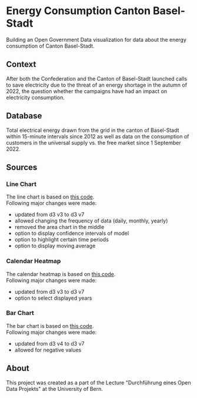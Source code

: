 # Energy Consumption Canton Basel-Stadt

Building an Open Government Data visualization for data about the energy
consumption of Canton Basel-Stadt.

## Context
After both the Confederation and the Canton of Basel-Stadt launched calls to
save electricity due to the threat of an energy shortage in the autumn of 2022,
the question whether the campaigns have had an impact on electricity consumption.

## Database
Total electrical energy drawn from the grid in the canton of Basel-Stadt within
15-minute intervals since 2012 as well as data on the consumption of customers
in the universal supply vs. the free market since 1 September 2022.

## Sources

### Line Chart

The line chart is based on [this code](https://github.com/arnauddri/d3-stock).  
Following major changes were made:  
- updated from d3 v3 to d3 v7
- allowed changing the frequency of data (daily, monthly, yearly)
- removed the area chart in the middle
- option to display confidence intervals of model
- option to highlight certain time periods
- option to display moving average

### Calendar Heatmap

The calendar heatmap is based on [this code](https://gist.github.com/alansmithy/6fd2625d3ba2b6c9ad48).  
Following major changes were made:  
- updated from d3 v3 to d3 v7
- option to select displayed years

### Bar Chart

The bar chart is based on [this code](https://marcwie.github.io/blog/responsive-bar-chart-d3/).  
Following major changes were made:
- updated from d3 v4 to d3 v7
- allowed for negative values

## About
This project was created as a part of the Lecture "Durchführung eines Open Data Projekts"
at the University of Bern.